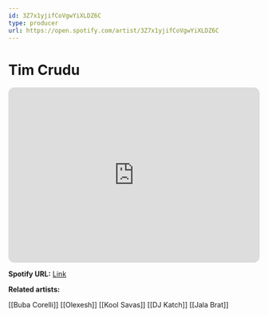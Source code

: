 ```yaml
---
id: 3Z7x1yjifCoVgwYiXLDZ6C
type: producer
url: https://open.spotify.com/artist/3Z7x1yjifCoVgwYiXLDZ6C
---
```

# Tim Crudu

<iframe style="border-radius:12px" src="https://open.spotify.com/embed/artist/3Z7x1yjifCoVgwYiXLDZ6C" width="100%" height="352" frameBorder="0" allowfullscreen="" allow="autoplay; clipboard-write; encrypted-media; fullscreen; picture-in-picture" loading="lazy"></iframe>

**Spotify URL:** [Link](https://open.spotify.com/artist/3Z7x1yjifCoVgwYiXLDZ6C)

**Related artists:**

[[Buba Corelli]]
[[Olexesh]]
[[Kool Savas]]
[[DJ Katch]]
[[Jala Brat]]
